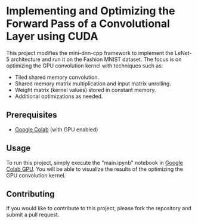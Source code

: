 # Implementing and Optimizing the Forward Pass of a Convolutional Layer using CUDA

This project modifies the mini-dnn-cpp framework to implement the LeNet-5 architecture and run it on the Fashion MNIST dataset. The focus is on optimizing the GPU convolution kernel with techniques such as:

- Tiled shared memory convolution.
- Shared memory matrix multiplication and input matrix unrolling.
- Weight matrix (kernel values) stored in constant memory.
- Additional optimizations as needed.

## Prerequisites
- [Google Colab](https://colab.research.google.com/) (with GPU enabled)

## Usage
To run this project, simply execute the "main.ipynb" notebook in [Google Colab GPU](https://colab.research.google.com/drive/16B4blnAH9ewjb7Ejxnxi542fA1YgHwnY?usp=sharing). You will be able to visualize the results of the optimizing the GPU convolution kernel.

## Contributing
If you would like to contribute to this project, please fork the repository and submit a pull request.
